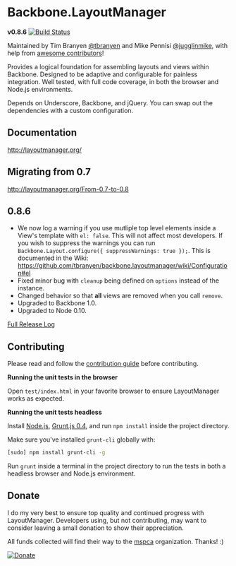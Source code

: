 Backbone.LayoutManager
======================

**v0.8.6** [![Build
Status](https://travis-ci.org/tbranyen/backbone.layoutmanager.png?branch=wip)](https://travis-ci.org/tbranyen/backbone.layoutmanager)

Maintained by Tim Branyen [@tbranyen](http://twitter.com/tbranyen) and Mike
Pennisi [@jugglinmike](http://twitter.com/jugglinmike), with help from [awesome
contributors](https://github.com/tbranyen/backbone.layoutmanager/contributors)!

Provides a logical foundation for assembling layouts and views within Backbone.
Designed to be adaptive and configurable for painless integration.  Well
tested, with full code coverage, in both the browser and Node.js environments.

Depends on Underscore, Backbone, and jQuery.  You can swap out the dependencies
with a custom configuration.

## Documentation ##

http://layoutmanager.org/

## Migrating from 0.7 ##

http://layoutmanager.org/From-0.7-to-0.8

## 0.8.6 ##

* We now log a warning if you use mutliple top level elements inside a View's
  template with `el: false`.  This will not affect most developers.  If you
  wish to suppress the warnings you can run `Backbone.Layout.configure({
  suppressWarnings: true });`.  This is documented in the Wiki:
  https://github.com/tbranyen/backbone.layoutmanager/wiki/Configuration#el
* Fixed minor bug with `cleanup` being defined on `options` instead of the instance.
* Changed behavior so that __all__ views are removed when you call `remove`.
* Upgraded to Backbone 1.0.
* Upgraded to Node 0.10.

[Full Release
Log](https://github.com/tbranyen/backbone.layoutmanager/blob/master/changelog.md)

## Contributing ##

Please read and follow the [contribution
guide](https://github.com/tbranyen/backbone.layoutmanager/blob/master/contributing.md)
before contributing.

**Running the unit tests in the browser**

Open `test/index.html` in your favorite browser to ensure LayoutManager works
as expected.

**Running the unit tests headless**

Install [Node.js](http://nodejs.org), [Grunt.js 0.4](http://gruntjs.com), and
run `npm install` inside the project directory.

Make sure you've installed `grunt-cli` globally with:

``` bash
[sudo] npm install grunt-cli -g
```

Run `grunt` inside a terminal in the project directory to run the tests in both
a headless browser and Node.js environment.

## Donate ##

I do my very best to ensure top quality and continued progress with
LayoutManager.  Developers using, but not contributing, may want to consider
leaving a small donation to show their appreciation.

All funds collected will find their way to the [mspca](http://www.mspca.org/)
organization.  Thanks! :)

[![Donate](https://www.paypalobjects.com/en_US/i/btn/btn_donate_SM.gif)](https://www.paypal.com/cgi-bin/webscr?cmd=_s-xclick&hosted_button_id=2Q5RWXT7SSSFG)
